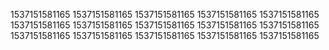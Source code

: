1537151581165
1537151581165
1537151581165
1537151581165
1537151581165
1537151581165
1537151581165
1537151581165
1537151581165
1537151581165
1537151581165
1537151581165
1537151581165
1537151581165
1537151581165